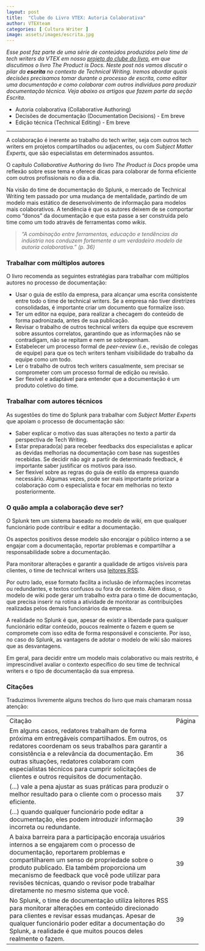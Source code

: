 ```yaml
---
layout: post
title:  "Clube do Livro VTEX: Autoria Colaborativa"
author: VTEXteam
categories: [ Cultura Writer ]
image: assets/images/escrita.jpg
---
```


_Esse post faz parte de uma série de conteúdos produzidos pelo time de tech writers da VTEX em nosso [projeto do clube do livro](https://techwriting.com.br/clube-do-livro-vtex-the-product-is-docs/), em que discutimos o livro The Product is Docs. Neste post nós vamos discutir o pilar da **escrita** no contexto de Technical Writing. Iremos abordar quais decisões precisamos tomar durante o processo de escrita, como editar uma documentação e como colaborar com outros indivíduos para produzir documentação técnica. Veja abaixo os artigos que fazem parte da seção Escrita._


- Autoria colaborativa (Collaborative Authoring)
- Decisões de documentação (Documentation Decisions) - Em breve
- Edição técnica (Technical Editing) - Em breve

---------------------------------------

A colaboração é inerente ao trabalho do tech writer, seja com outros tech writers em projetos compartilhados ou adjacentes, ou com _Subject Matter Experts_, que são especialistas em determinados assuntos.

O capítulo _Collaborative Authoring_ do livro _The Product is Docs_ propõe uma reflexão sobre esse tema e oferece dicas para colaborar de forma eficiente com outros profissionais no dia a dia.

Na visão do time de documentação do Splunk, o mercado de Technical Writing tem passado por uma mudança de mentalidade, partindo de um modelo mais estático de desenvolvimento de informação para modelos mais colaborativos. A tendência é que os autores deixem de se comportar como “donos” da documentação e que esta passe a ser  construída pelo time como um todo através de ferramentas como _wikis_.

> _“A combinação entre ferramentas, educação e tendências da indústria nos conduzem fortemente a um verdadeiro modelo de autoria colaborativa.” (p. 36)_


### Trabalhar com múltiplos autores

O livro recomenda as seguintes estratégias para trabalhar com múltiplos autores no processo de documentação:

- Usar o guia de estilo da empresa, para alcançar uma escrita consistente entre todo o time de technical writers. Se a empresa não tiver diretrizes consolidadas, é importante criar um documento que formalize isso.
- Ter um editor na equipe, para realizar a checagem do conteúdo de forma padronizada, antes de sua publicação.
- Revisar o trabalho de outros technical writers da equipe que escrevem sobre assuntos correlatos, garantindo que as informações não se contradigam, não se repitam e nem se sobreponham.
- Estabelecer um processo formal de _peer-review_ (i.e., revisão de colegas de equipe) para que os tech writers tenham visibilidade do trabalho da equipe como um todo.
- Ler o trabalho de outros tech writers casualmente, sem precisar se comprometer com um processo formal de edição ou revisão.
- Ser flexível e adaptável para entender que a documentação é um produto coletivo do time.


### Trabalhar com autores técnicos

As sugestões do time do Splunk para trabalhar com _Subject Matter Experts_ que apoiam o processo de documentação são:


- Saber explicar o motivo das suas alterações no texto a partir da perspectiva de Tech Writing.
- Estar preparado(a) para receber feedbacks dos especialistas e aplicar as devidas melhorias na documentação com base nas sugestões recebidas. Se decidir não agir a partir de determinado feedback, é importante saber justificar os motivos para isso.
- Ser flexível sobre as regras do guia de estilo da empresa quando necessário. Algumas vezes, pode ser mais importante priorizar a colaboração com o especialista e focar em melhorias no texto posteriormente.


### O quão ampla a colaboração deve ser?

O Splunk tem um sistema baseado no modelo de _wiki_, em que qualquer funcionário pode contribuir e editar a documentação. 

Os aspectos positivos desse modelo são encorajar o público interno a se engajar com a documentação, reportar problemas e compartilhar a responsabilidade sobre a documentação.



<div class="callout-vtex"> Para monitorar alterações e garantir a qualidade de artigos visíveis para clientes, o time de technical writers usa <a href="https://rockcontent.com/br/blog/o-que-e-feed-rss/" > leitores RSS</a>.
</div>


Por outro lado, esse formato facilita a inclusão de informações incorretas ou redundantes, e textos confusos ou fora de contexto. Além disso, o modelo de wiki pode gerar um trabalho extra para o time de documentação, que precisa inserir na rotina a atividade de monitorar as contribuições realizadas pelos demais funcionários da empresa.

A realidade no Splunk é que, apesar de existir a liberdade para qualquer funcionário editar conteúdo, poucos realmente o fazem e quem se compromete com isso edita de forma responsável e consciente. Por isso, no caso do Splunk, as vantagens de adotar o modelo de wiki são maiores que as desvantagens. 

Em geral, para decidir entre um modelo mais colaborativo ou mais restrito, é imprescindível avaliar o contexto específico do seu time de technical writers e o tipo de documentação da sua empresa.


### Citações

Traduzimos livremente alguns trechos do livro que mais chamaram nossa atenção:


<table class="table-vtex">
  <tr>
   <td>Citação
   </td>
   <td>Página
   </td>
  </tr>
  <tr>
   <td>Em alguns casos, redatores trabalham de forma próxima em entregáveis compartilhados. Em outros, os redatores coordenam os seus trabalhos para garantir a consistência e a relevância da documentação. Em outras situações, redatores colaboram com especialistas técnicos para cumprir solicitações de clientes e outros requisitos de documentação.
   </td>
   <td>36
   </td>
  </tr>
  <tr>
   <td>(...) vale a pena ajustar as suas práticas para produzir o melhor resultado para o cliente com o processo mais eficiente.
   </td>
   <td>37
   </td>
  </tr>
  <tr>
   <td>(...) quando qualquer funcionário pode editar a documentação, eles podem introduzir informação incorreta ou redundante. 
   </td>
   <td>39
   </td>
  </tr>
  <tr>
   <td>A baixa barreira para a participação encoraja usuários internos a se engajarem com o processo de documentação, reportarem problemas e compartilharem um senso de propriedade sobre o produto publicado. Ela também proporciona um mecanismo de feedback que você pode utilizar para revisões técnicas, quando o revisor pode trabalhar diretamente no mesmo sistema que você.
   </td>
   <td>39
   </td>
  </tr>
  <tr>
   <td>No Splunk, o time de documentação utiliza leitores RSS para monitorar alterações em conteúdo direcionado para clientes e revisar essas mudanças. Apesar de qualquer funcionário poder editar a documentação do Splunk, a realidade é que muitos poucos deles realmente o fazem.
   </td>
   <td>39
   </td>
  </tr>
</table>


